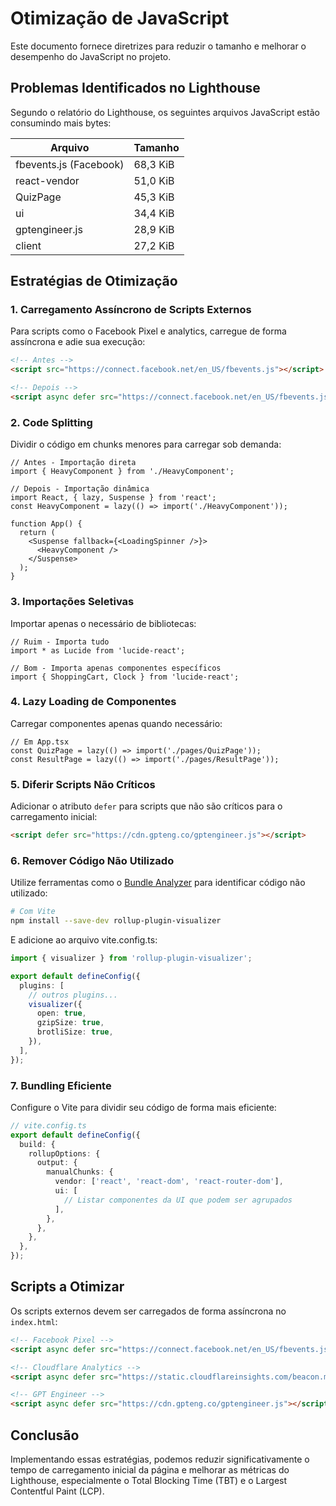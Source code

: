 # Otimização de JavaScript

Este documento fornece diretrizes para reduzir o tamanho e melhorar o desempenho do JavaScript no projeto.

## Problemas Identificados no Lighthouse

Segundo o relatório do Lighthouse, os seguintes arquivos JavaScript estão consumindo mais bytes:

| Arquivo | Tamanho |
|---------|---------|
| fbevents.js (Facebook) | 68,3 KiB |
| react-vendor | 51,0 KiB |
| QuizPage | 45,3 KiB |
| ui | 34,4 KiB |
| gptengineer.js | 28,9 KiB |
| client | 27,2 KiB |

## Estratégias de Otimização

### 1. Carregamento Assíncrono de Scripts Externos

Para scripts como o Facebook Pixel e analytics, carregue de forma assíncrona e adie sua execução:

```html
<!-- Antes -->
<script src="https://connect.facebook.net/en_US/fbevents.js"></script>

<!-- Depois -->
<script async defer src="https://connect.facebook.net/en_US/fbevents.js"></script>
```

### 2. Code Splitting

Dividir o código em chunks menores para carregar sob demanda:

```tsx
// Antes - Importação direta
import { HeavyComponent } from './HeavyComponent';

// Depois - Importação dinâmica
import React, { lazy, Suspense } from 'react';
const HeavyComponent = lazy(() => import('./HeavyComponent'));

function App() {
  return (
    <Suspense fallback={<LoadingSpinner />}>
      <HeavyComponent />
    </Suspense>
  );
}
```

### 3. Importações Seletivas

Importar apenas o necessário de bibliotecas:

```tsx
// Ruim - Importa tudo
import * as Lucide from 'lucide-react';

// Bom - Importa apenas componentes específicos
import { ShoppingCart, Clock } from 'lucide-react';
```

### 4. Lazy Loading de Componentes

Carregar componentes apenas quando necessário:

```tsx
// Em App.tsx
const QuizPage = lazy(() => import('./pages/QuizPage'));
const ResultPage = lazy(() => import('./pages/ResultPage'));
```

### 5. Diferir Scripts Não Críticos

Adicionar o atributo `defer` para scripts que não são críticos para o carregamento inicial:

```html
<script defer src="https://cdn.gpteng.co/gptengineer.js"></script>
```

### 6. Remover Código Não Utilizado

Utilize ferramentas como o [Bundle Analyzer](https://www.npmjs.com/package/webpack-bundle-analyzer) para identificar código não utilizado:

```bash
# Com Vite
npm install --save-dev rollup-plugin-visualizer
```

E adicione ao arquivo vite.config.ts:

```typescript
import { visualizer } from 'rollup-plugin-visualizer';

export default defineConfig({
  plugins: [
    // outros plugins...
    visualizer({
      open: true,
      gzipSize: true,
      brotliSize: true,
    }),
  ],
});
```

### 7. Bundling Eficiente

Configure o Vite para dividir seu código de forma mais eficiente:

```typescript
// vite.config.ts
export default defineConfig({
  build: {
    rollupOptions: {
      output: {
        manualChunks: {
          vendor: ['react', 'react-dom', 'react-router-dom'],
          ui: [
            // Listar componentes da UI que podem ser agrupados
          ],
        },
      },
    },
  },
});
```

## Scripts a Otimizar

Os scripts externos devem ser carregados de forma assíncrona no `index.html`:

```html
<!-- Facebook Pixel -->
<script async defer src="https://connect.facebook.net/en_US/fbevents.js"></script>

<!-- Cloudflare Analytics -->
<script async defer src="https://static.cloudflareinsights.com/beacon.min.js"></script>

<!-- GPT Engineer -->
<script async defer src="https://cdn.gpteng.co/gptengineer.js"></script>
```

## Conclusão

Implementando essas estratégias, podemos reduzir significativamente o tempo de carregamento inicial da página e melhorar as métricas do Lighthouse, especialmente o Total Blocking Time (TBT) e o Largest Contentful Paint (LCP).
